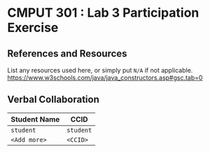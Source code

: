 # CMPUT 301 : Lab 3 Participation Exercise

## References and Resources

List any resources used here, or simply put `N/A` if not applicable.
https://www.w3schools.com/java/java_constructors.asp#gsc.tab=0

## Verbal Collaboration

| Student Name | CCID      |
| ------------ | --------- |
| `student`    | `student` |
| `<Add more>` | `<CCID>`  |
